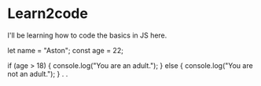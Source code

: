 # Learn2code

I'll be learning how to code the basics in JS here. 


let name = "Aston";
const age = 22;

if (age > 18) {
  console.log("You are an adult.");
} else {
  console.log("You are not an adult.");
}
.
.
